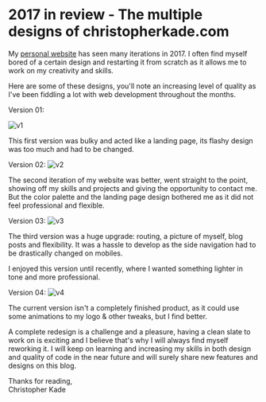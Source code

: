# 2017 in review - The multiple designs of christopherkade.com

My [personal website](https://christopherkade.com/) has seen many iterations in 2017. I often find myself bored of a certain design and restarting it from scratch as it allows me to work on my creativity and skills.

Here are some of these designs, you'll note an increasing level of quality as I've been fiddling a lot with web development throughout the months.

Version 01:

![v1](https://user-images.githubusercontent.com/15229355/35339051-7a61fefa-0117-11e8-9c48-7259b5cf2096.png)

This first version was bulky and acted like a landing page, its flashy design was too much and had to be changed.

Version 02:
![v2](https://user-images.githubusercontent.com/15229355/35339056-7d61a0d8-0117-11e8-9b9b-ed827aa7b277.png)

The second iteration of my website was better, went straight to the point, showing off my skills and projects and giving the opportunity to contact me. But the color palette and the landing page design bothered me as it did not feel professional and flexible.

Version 03:
![v3](https://user-images.githubusercontent.com/15229355/35339059-7fd89088-0117-11e8-849b-422d54131034.png)

The third version was a huge upgrade: routing, a picture of myself, blog posts and flexibility. It was a hassle to develop as the side navigation had to be drastically changed on mobiles.

I enjoyed this version until recently, where I wanted something lighter in tone and more professional.

Version 04:
![v4](https://user-images.githubusercontent.com/15229355/35339066-84e96e76-0117-11e8-80b7-628a367b2e5c.png)

The current version isn't a completely finished product, as it could use some animations to my logo & other tweaks, but I find better.

A complete redesign is a challenge and a pleasure, having a clean slate to work on is exciting and I believe that's why I will always find myself reworking it. I will keep on learning and increasing my skills in both design and quality of code in the near future and will surely share new features and designs on this blog.

Thanks for reading,  
Christopher Kade
